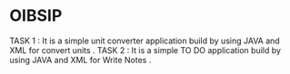 # OIBSIP
TASK  1 : It is a simple  unit converter application  build by using JAVA and XML for convert units .
TASK  2 : It is a simple  TO DO application  build by using JAVA and XML for Write Notes .
